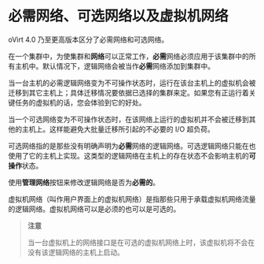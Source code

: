 # 必需网络、可选网络以及虚拟机网络

oVirt 4.0 乃至更高版本区分了必需网络和可选网络。

在一个集群中，为使集群和**网络**可以正常工作，**必需**网络必须应用于该集群中的所有主机中。默认情况下，逻辑网络会被当作**必需**网络添加到集群中。

当一台主机的必需逻辑网络变为不可操作状态时，运行在该台主机上的虚拟机会被迁移到其它主机上；具体迁移情况要依据已选择的集群来定。如果您有正运行着关键任务的虚拟机的话，您会体验到它的好处。

当一个可选网络变为不可操作状态时，在该网络上运行的虚拟机并不会被迁移到其他的主机上。这样能避免大批量迁移所引起的不必要的 I/O 超负荷。

可选网络指的是那些没有明确声明为**必需**网络的逻辑网络。可选逻辑网络只能在也使用了它的主机上实现。这类型的逻辑网络在主机上的存在状态不会影响主机的**可操作**状态。

使用**管理网络**按钮来修改逻辑网络是否为**必需的**。

虚拟机网络（叫作用户界面上的虚拟机网络）是指那些只用于承载虚拟机网络流量的逻辑网络。虚拟机网络可以是必须的也可以是可选的。

> **注意**
>
> 当一台虚拟机上的网络接口是在可选的虚拟机网络上时，该虚拟机将不会在没有该逻辑网络的主机上启动。


